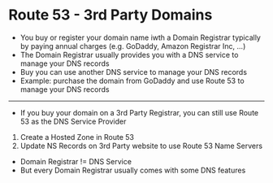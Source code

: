 # Route 53 - 3rd Party Domains

- You buy or register your domain name iwth a Domain Registrar typically by paying annual charges (e.g. GoDaddy, Amazon Registrar Inc, ...)
- The Domain Registrar usually provides you with a DNS service to manage your DNS records
- Buy you can use another DNS service to manage your DNS records
- Example: purchase the domain from GoDaddy and use Route 53 to manage your DNS records

---

- If you buy your domain on a 3rd Party Registrar, you can still use Route 53 as the DNS Service Provider

1. Create a Hosted Zone in Route 53
2. Update NS Records on 3rd Party website to use Route 53 Name Servers

- Domain Registrar != DNS Service
- But every Domain Registrar usually comes with some DNS features
